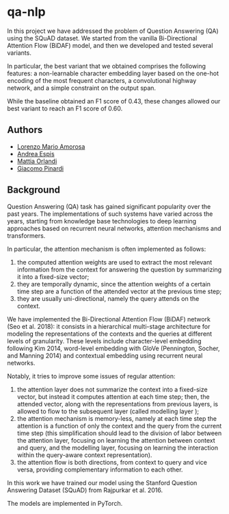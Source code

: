 # qa-nlp

In this project we have addressed the problem of Question Answering (QA) using the SQuAD dataset.
We started from the vanilla Bi-Directional Attention Flow (BiDAF) model, and then we developed and
tested several variants. 

In particular, the best variant that we obtained comprises the following features: a
non-learnable character embedding layer based on the one-hot encoding of the most frequent characters, a
convolutional highway network, and a simple constraint on the output span. 

While the baseline obtained
an F1 score of 0.43, these changes allowed our best variant to reach an F1 score of 0.60.

## Authors
* [Lorenzo Mario Amorosa](https://github.com/Lostefra)
* [Andrea Espis](https://github.com/97andrea97)
* [Mattia Orlandi](https://github.com/nihil21)
* [Giacomo Pinardi](https://github.com/GiacomoPinardi)

## Background

Question Answering (QA) task has gained significant popularity over the past years. The implementations
of such systems have varied across the years, starting from knowledge base technologies to deep learning
approaches based on recurrent neural networks, attention mechanisms and transformers.

In particular, the attention mechanism is often implemented as follows:
1. the computed attention weights are used to extract the most relevant information from the context
for answering the question by summarizing it into a fixed-size vector;
2. they are temporally dynamic, since the attention weights of a certain time step are a function of
the attended vector at the previous time step;
3. they are usually uni-directional, namely the query attends on the context.

We have implemented the Bi-Directional Attention Flow (BiDAF) network (Seo et al. 2018): it consists
in a hierarchical multi-stage architecture for modeling the representations of the contexts and the queries
at different levels of granularity. These levels include character-level embedding following Kim 2014,
word-level embedding with GloVe (Pennington, Socher, and Manning 2014) and contextual embedding
using recurrent neural networks.

Notably, it tries to improve some issues of regular attention:
1. the attention layer does not summarize the context into a fixed-size vector, but instead it computes
attention at each time step; then, the attended vector, along with the representations from previous
layers, is allowed to flow to the subsequent layer (called modelling layer );
2. the attention mechanism is memory-less, namely at each time step the attention is a function of
only the context and the query from the current time step (this simplification should lead to the
division of labor between the attention layer, focusing on learning the attention between context
and query, and the modelling layer, focusing on learning the interaction within the query-aware
context representation).
3. the attention flow is both directions, from context to query and vice versa, providing complementary
information to each other.

In this work we have trained our model using the Stanford Question Answering Dataset (SQuAD)
from Rajpurkar et al. 2016.

The models are implemented in PyTorch.
